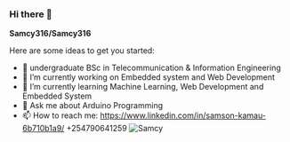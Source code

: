 ### Hi there 👋


**Samcy316/Samcy316** 

Here are some ideas to get you started:
- 🔭 undergraduate BSc in Telecommunication & Information Engineering 
- 🔭 I’m currently working on Embedded system and Web Development
- 🌱 I’m currently learning Machine Learning, Web Development and Embedded System
- 💬 Ask me about Arduino Programming
- 📫 How to reach me: https://www.linkedin.com/in/samson-kamau-6b710b1a9/
      +254790641259
      <img src="https://github-readme-stats.vercel.app/api?username=Samcy316&show_icons=true&theme=tokyonight&count_private=true&show_icons=true&hide_title=true&include_all_commits=true"  alt="Samcy" /> </p>

